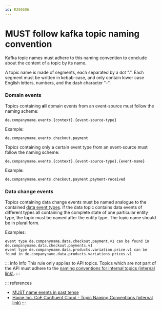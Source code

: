 ```yaml
---
id: R200006
---
```


# MUST follow kafka topic naming convention

Kafka topic names must adhere to this naming convention to conclude about the content of a topic by its name.

A topic name is made of segments, each separated by a dot ".". Each segment must be written in kebab-case, and only contain lower case English letters, numbers, and the dash character "-".

### Domain events

Topics containing **all** domain events from an event-source must follow the naming scheme:

```text
de.companyname.events.{context}.{event-source-type}
```

Example:

```text
de.companyname.events.checkout.payment
```

Topics containing only a certain event type from an event-source must follow the naming scheme:

```text
de.companyname.events.{context}.{event-source-type}.{event-name}
```

Example:

```text
de.companyname.events.checkout.payment.payment-received
```

### Data change events

Topics containing data change events must be named analogue to the contained [data event types](../../../format/cloudevents/rules/must-follow-naming-schema-for-type-context-attribute.md).
If the data topic contains data events of different types all containing the complete state of one particular entity type, the topic must be named after the entity type. The topic name should be in plural form.

Examples:

```text
event type de.companyname.data.checkout.payment.v1 can be found in de.companyname.data.checkout.payments.v1
event type de.companyname.data.products.variation.price.v1 can be found in de.companyname.data.products.variations.prices.v1
```

::: info Info
This rule only applies to API topics. Topics which are not part of the API must adhere to the [naming conventions for internal topics (internal link)](https://og2.me/Bhl0TB).
:::

::: references

- [MUST name events in past tense](../../../format/naming-conventions/rules/must-name-events-in-past-tense.md)
- [Home Inc. CoE Confluent Cloud - Topic Naming Conventions (internal link)](https://og2.me/Bhl0TB)
  :::
